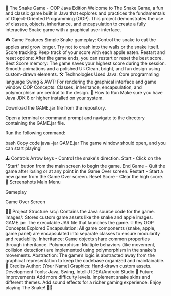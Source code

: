 🐍 The Snake Game - OOP Java Edition
Welcome to The Snake Game, a fun and classic game built in Java that explores and practices the fundamentals of Object-Oriented Programming (OOP). This project demonstrates the use of classes, objects, inheritance, and encapsulation to create a fully interactive Snake game with a graphical user interface.




🎮 Game Features
Simple Snake gameplay: Control the snake to eat the apples and grow longer. Try not to crash into the walls or the snake itself.
Score tracking: Keep track of your score with each apple eaten.
Restart and reset options: After the game ends, you can restart or reset the best score.
Best Score memory: The game saves your highest score during the session.
Smooth animations and a polished UI: Clean, bright, and fun design using custom-drawn elements.
🛠️ Technologies Used
Java: Core programming language
Swing & AWT: For rendering the graphical interface and game window
OOP Concepts: Classes, inheritance, encapsulation, and polymorphism are central to the design.
🚀 How to Run
Make sure you have Java JDK 8 or higher installed on your system.

Download the GAME.jar file from the repository.

Open a terminal or command prompt and navigate to the directory containing the GAME.jar file.

Run the following command:

bash
Copy code
java -jar GAME.jar
The game window should open, and you can start playing!

🕹️ Controls
Arrow keys - Control the snake's direction.
Start - Click on the "Start" button from the main screen to begin the game.
End Game - Quit the game after losing or at any point in the Game Over screen.
Restart - Start a new game from the Game Over screen.
Reset Score - Clear the high score.
📸 Screenshots
Main Menu

Gameplay

Game Over Screen

🧑‍💻 Project Structure
src/: Contains the Java source code for the game.
images/: Stores custom game assets like the snake and apple images.
GAME.jar: The executable JAR file that launches the game.
💡 Key OOP Concepts Explored
Encapsulation: All game components (snake, apple, game panel) are encapsulated into separate classes to ensure modularity and readability.
Inheritance: Game objects share common properties through inheritance.
Polymorphism: Multiple behaviors (like movement, collision detection) are implemented using polymorphism in the snake's movements.
Abstraction: The game’s logic is abstracted away from the graphical representation to keep the codebase organized and maintainable.
🙌 Credits
Author: [Your Name]
Graphics: Hand-drawn custom assets.
Development Tools: Java, Swing, IntelliJ IDEA/Android Studio
🚧 Future Improvements
Add more difficulty levels.
Implement snake skins and different themes.
Add sound effects for a richer gaming experience.
Enjoy playing The Snake! 🐍🍎
